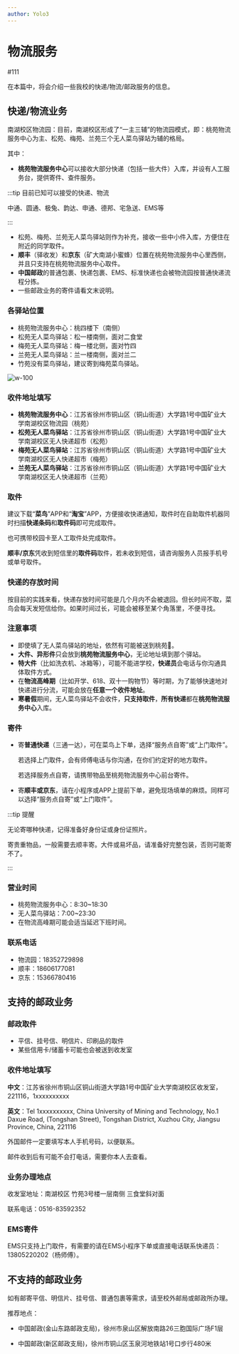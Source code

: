 ```yaml
---
author: Yolo3
---
```


# 物流服务

#111

在本篇中，将会介绍一些我校的快递/物流/邮政服务的信息。

## 快递/物流业务

南湖校区物流园：目前，南湖校区形成了“一主三辅”的物流园模式，即：桃苑物流服务中心为主、松苑、梅苑、兰苑三个无人菜鸟驿站为辅的格局。

其中：

- **桃苑物流服务中心**可以接收大部分快递（包括一些大件）入库，并设有人工服务台，提供寄件、查件服务。

:::tip 目前已知可以接受的快递、物流

中通、圆通、极兔、韵达、申通、德邦、宅急送、EMS等

:::

- 松苑、梅苑、兰苑无人菜鸟驿站则作为补充，接收一些中小件入库，方便住在附近的同学取件。
- **顺丰**（驿收发）和**京东**（矿大南湖小蜜蜂）位置在桃苑物流服务中心里西侧，并且只支持在桃苑物流服务中心取件。
- **中国邮政**的普通包裹、快递包裹、EMS、标准快递也会被物流园按普通快递流程分拣。
- 一些邮政业务的寄件请看文末说明。

### 各驿站位置

- 桃苑物流服务中心：桃四楼下（南侧）
- 松苑无人菜鸟驿站：松一楼南侧，面对二食堂
- 梅苑无人菜鸟驿站：梅一楼北侧，面对竹四
- 兰苑无人菜鸟驿站：兰一楼南侧，面对兰二
- 竹苑没有菜鸟驿站，建议寄到梅苑菜鸟驿站。

![w-100](https://s2.loli.net/2024/08/29/5vHAIrF97Og2ynu.png)

### 收件地址填写

- **桃苑物流服务中心**：江苏省徐州市铜山区（铜山街道）大学路1号中国矿业大学南湖校区物流园（桃苑）
- **松苑无人菜鸟驿站**：江苏省徐州市铜山区（铜山街道）大学路1号中国矿业大学南湖校区无人快递超市（松苑）
- **梅苑无人菜鸟驿站**：江苏省徐州市铜山区（铜山街道）大学路1号中国矿业大学南湖校区无人快递超市（梅苑）
- **兰苑无人菜鸟驿站**：江苏省徐州市铜山区（铜山街道）大学路1号中国矿业大学南湖校区无人快递超市（兰苑）

### 取件

建议下载“**菜鸟**”APP和“**淘宝**”APP，方便接收快递通知，取件时在自助取件机器同时扫描**快递条码**和**取件码**即可完成取件。

也可携带校园卡至人工取件处完成取件。

**顺丰/京东**凭收到短信里的**取件码**取件，若未收到短信，请咨询服务人员报手机号或单号取件。

### 快递的存放时间

按目前的实践来看，快递存放时间可能是几个月内不会被退回。但长时间不取，菜鸟会每天发短信给你。如果时间过长，可能会被移至某个角落里，不便寻找。

### 注意事项

- 即使填了无人菜鸟驿站的地址，依然有可能被送到桃苑🤩。
- **大件、异形件**只会放到**桃苑物流服务中心**，无论地址填到那个驿站。
- **特大件**（比如洗衣机、冰箱等），可能不能进学校，**快递员**会电话与你沟通具体取件方式。
- 在**物流高峰期**（比如开学、618、双十一购物节）等时期，为了能够快速地对快递进行分流，可能会放在**任意一个收件地址**。
- **寒暑假**期间，无人菜鸟驿站不会收件，**只支持取件**，**所有快递**都在**桃苑物流服务中心**入库。

### 寄件

- 寄**普通快递**（三通一达），可在菜鸟上下单，选择“服务点自寄”或“上门取件”。

  若选择上门取件，会有师傅电话与你沟通，在你们约定好的地方取件。

  若选择服务点自寄，请携带物品至桃苑物流服务中心前台寄件。

- 寄**顺丰或京东**，请在小程序或APP上提前下单，避免现场填单的麻烦。同样可以选择“服务点自寄”或“上门取件”。

:::tip 提醒

无论寄哪种快递，记得准备好身份证或身份证照片。

寄贵重物品，一般需要去顺丰寄。大件或易坏品，请准备好完整包装，否则可能寄不了。

:::

### 营业时间

- 桃苑物流服务中心：8:30~18:30
- 无人菜鸟驿站：7:00~23:30
- 在物流高峰期可能会适当延迟下班时间。

### 联系电话

- 物流园：18352729898
- 顺丰：18606177081
- 京东：15366780416

## 支持的邮政业务

### 邮政取件

- 平信、挂号信、明信片、印刷品的取件
- 某些信用卡/储蓄卡可能也会被送到收发室

### 收件地址填写

**中文**：江苏省徐州市铜山区铜山街道大学路1号中国矿业大学南湖校区收发室，221116，1xxxxxxxxxx

**英文**：Tel 1xxxxxxxxxx, China University of Mining and Technology, No.1 Daxue Road, (Tongshan Street), Tongshan District, Xuzhou City, Jiangsu Province, China, 221116

外国邮件一定要填写本人手机号码，以便联系。

邮件收到后有可能不会打电话，需要你本人去查看。

### 业务办理地点

收发室地址：南湖校区 竹苑3号楼一层南侧 三食堂斜对面

联系电话：0516-83592352

### EMS寄件

EMS只支持上门取件，有需要的请在EMS小程序下单或直接电话联系快递员：13805220202（杨师傅）。

## 不支持的邮政业务

如有邮寄平信、明信片、挂号信、普通包裹等需求，请至校外邮局或邮政所办理。

推荐地点：

- 中国邮政(金山东路邮政支局)，徐州市泉山区解放南路26三胞国际广场F1层

- 中国邮政(新区邮政支局)，徐州市铜山区玉泉河地铁站1号口步行480米